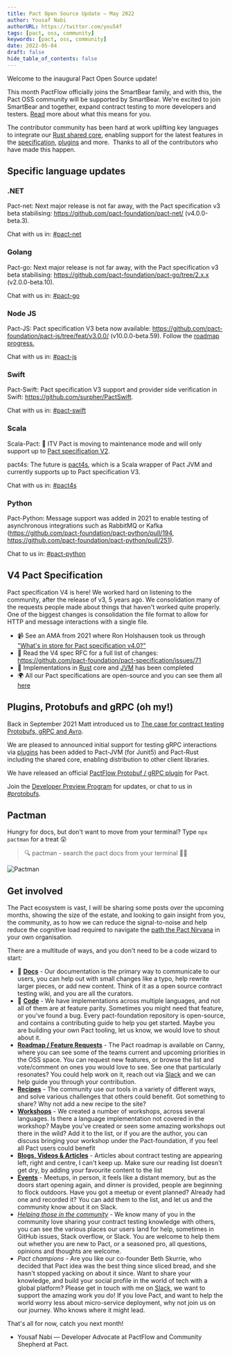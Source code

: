 ```yaml
---
title: Pact Open Source Update — May 2022
author: Yousaf Nabi
authorURL: https://twitter.com/you54f
tags: [pact, oss, community]
keywords: [pact, oss, community]
date: 2022-05-04
draft: false
hide_table_of_contents: false
---
```


Welcome to the inaugural Pact Open Source update!

This month PactFlow officially joins the SmartBear family, and with this, the Pact OSS community will be supported by SmartBear. We're excited to join SmartBear and together, expand contract testing to more developers and testers. [Read](https://pactflow.io/blog/pactflow-joins-the-smartbear-family/) more about what this means for you.

The contributor community has been hard at work uplifting key languages to integrate our [Rust shared core](https://github.com/pact-foundation/pact-specification/issues/83?mc_cid=0ede309bca&mc_eid=UNIQID), enabling support for the latest features in the [specification](https://github.com/pact-foundation/pact-specification?mc_cid=0ede309bca&mc_eid=UNIQID), [plugins](https://github.com/pact-foundation/pact-specification/issues/83?mc_cid=0ede309bca&mc_eid=UNIQID) and more.‌
‌‌
‌Thanks to all of the contributors who have made this happen.‌

## Specific language updates

### .NET

Pact-net: Next major release is not far away, with the Pact specification v3 beta stabilising: https://github.com/pact-foundation/pact-net/ (v4.0.0-beta.3).

Chat with us in: [#pact-net](https://pact-foundation.slack.com/archives/C9UTHV2AD)

### Golang

Pact-go: Next major release is not far away, with the Pact specification v3 beta stabilising: https://github.com/pact-foundation/pact-go/tree/2.x.x (v2.0.0-beta.10).

Chat with us in: [#pact-go](https://pact-foundation.slack.com/archives/C9UTHTFFB)

### Node JS

Pact-JS: Pact specification V3 beta now available: https://github.com/pact-foundation/pact-js/tree/feat/v3.0.0/ (v10.0.0-beta.59). Follow the [roadmap progress.](https://github.com/pact-foundation/pact-js/projects/3)

Chat with us in: [#pact-js](https://pact-foundation.slack.com/archives/C9VBGLUM9)

### Swift

Pact-Swift: Pact specification V3 support and provider side verification in Swift: https://github.com/surpher/PactSwift.

Chat with us in: [#pact-swift](https://pact-foundation.slack.com/archives/C9VBGNT4K)

### Scala

Scala-Pact: 🚧 ITV Pact is moving to maintenance mode and will only support up to [Pact specification V2](https://github.com/ITV/scala-pact#latest-version-is-440).

pact4s: The future is [pact4s](https://github.com/jbwheatley/pact4s/), which is a Scala wrapper of Pact JVM and currently supports up to Pact specification V3.

Chat with us in: [#pact4s](https://pact-foundation.slack.com/archives/C02ACMH759Q)

### Python

Pact-Python: Message support was added in 2021 to enable testing of asynchronous integrations such as RabbitMQ or Kafka (https://github.com/pact-foundation/pact-python/pull/194, https://github.com/pact-foundation/pact-python/pull/251).

Chat to us in: [#pact-python](https://pact-foundation.slack.com/archives/C9VECUP6E)

## V4 Pact Specification

Pact specification V4 is here! We worked hard on listening to the community, after the release of v3, 5 years ago. We consolidation many of the requests people made about things that haven't worked quite properly. One of the biggest changes is consolidation the file format to allow for HTTP and message interactions with a single file.

- 📹 See an AMA from 2021 where Ron Holshausen took us through ["What's in store for Pact specification v4.0?"](https://www.youtube.com/watch?v=u7LzZ6Fm1Ok)
- 📙 Read the V4 spec RFC for a full list of changes: https://github.com/pact-foundation/pact-specification/issues/71
- 🚀 Implementations in [Rust](https://github.com/pact-foundation/pact-reference/blob/master/rust/README.md) core and [JVM](https://github.com/pact-foundation/pact-jvm#supported-jdk-and-specification-versions) has been completed
- 🌍 All our Pact specifications are open-source and you can see them all [here](https://github.com/pact-foundation/pact-specification#index)

## Plugins, Protobufs and gRPC (oh my!)

Back in September 2021 Matt introduced us to [The case for contract testing Protobufs, gRPC and Avro](https://pactflow.io/blog/the-case-for-contract-testing-protobufs-grpc-avro/).

We are pleased to announced initial support for testing gRPC interactions via [plugins](https://github.com/pact-foundation/pact-specification/issues/83) has been added to Pact-JVM (for Junit5) and Pact-Rust including the shared core, enabling distribution to other client libraries.

We have released an official [PactFlow Protobuf / gRPC plugin](https://github.com/pactflow/pact-protobuf-plugin) for Pact.

Join the [Developer Preview Program](https://github.com/pactflow/roadmap#developer-preview-programs) for updates, or chat to us in [#protobufs](https://pact-foundation.slack.com/archives/CEQBDD5U4).

## Pactman

Hungry for docs, but don't want to move from your terminal? Type `npx pactman` for a treat 😲

> 🔍 pactman - search the pact docs from your terminal 👩‍💻

![Pactman](https://lh4.googleusercontent.com/Y7mWJH9fXWXGTLZ8KKzFrXGlJwxZhbnXwn0ckAQEQDwWUJKh863KYFdAvQXpFcO8QidK3EyHM0DObLg8oGyznxXFy40RF7LT6z85jqHQwQI6nSZYfPpXw0sNUIGm82i8QxibmzQrec6rMWAWng)

## Get involved

The Pact ecosystem is vast, I will be sharing some posts over the upcoming months, showing the size of the estate, and looking to gain insight from you, the community, as to how we can reduce the signal-to-noise and help reduce the cognitive load required to navigate the [path the Pact Nirvana](https://docs.pact.io/pact_nirvana) in your own organisation.

There are a multitude of ways, and you don't need to be a code wizard to start:

- 📙 [**Docs**](https://docs.pact.io/contributing/docs) - Our documentation is the primary way to communicate to our users, you can help out with small changes like a typo, help rewrite larger pieces, or add new content. Think of it as a open source contract testing wiki, and you are all the curators.
- 🚀 [**Code**](https://docs.pact.io/contributing) - We have implementations across multiple languages, and not all of them are at feature parity. Sometimes you might need that feature, or you've found a bug. Every pact-foundation repository is open-source, and contains a contributing guide to help you get started. Maybe you are building your own Pact tooling, let us know, we would love to shout about it.
- [**Roadmap / Feature Requests**](https://docs.pact.io/roadmap) - The Pact roadmap is available on Canny, where you can see some of the teams current and upcoming priorities in the OSS space. You can request new features, or browse the list and vote/comment on ones you would love to see. See one that particularly resonates? You could help work on it, reach out via [Slack](https://pact-foundation.slack.com/ssb/redirect) and we can help guide you through your contribution.
- [**Recipes**](https://docs.pact.io/recipes) - The community use our tools in a variety of different ways, and solve various challenges that others could benefit. Got something to share? Why not add a new recipe to the site?
- [**Workshops**](https://docs.pact.io/implementation_guides/workshops) - We created a number of workshops, across several languages. Is there a language implementation not covered in the workshop? Maybe you've created or seen some amazing workshops out there in the wild? Add it to the list, or if you are the author, you can discuss bringing your workshop under the Pact-foundation, if you feel all Pact users could benefit
- [**Blogs, Videos & Articles**](https://docs.pact.io/blogs_videos_and_articles) - Articles about contract testing are appearing left, right and centre, I can't keep up. Make sure our reading list doesn't get dry, by adding your favourite content to the list
- [**Events**](https://docs.pact.io/events) - Meetups, in person, it feels like a distant memory, but as the doors start opening again, and dinner is provided, people are beginning to flock outdoors. Have you got a meetup or event planned? Already had one and recorded it? You can add them to the list, and let us and the community know about it on Slack.
- [_Helping those in the community_](https://docs.pact.io/help) - We know many of you in the community love sharing your contract testing knowledge with others, you can see the various places our users land for help, sometimes in GitHub issues, Stack overflow, or Slack. You are welcome to help them out whether you are new to Pact, or a seasoned pro, all questions, opinions and thoughts are welcome.
- _Pact champions_ - Are you like our co-founder Beth Skurrie, who decided that Pact idea was the best thing since sliced bread, and she hasn't stopped yacking on about it since. Want to share your knowledge, and build your social profile in the world of tech with a global platform? Please get in touch with me on [Slack](https://pact-foundation.slack.com/ssb/redirect), we want to support the amazing work you do!
  If you love Pact, and want to help the world worry less about micro-service deployment, why not join us on our journey. Who knows where it might lead.

That's all for now, catch you next month!

- Yousaf Nabi — Developer Advocate at PactFlow and Community Shepherd at Pact.
